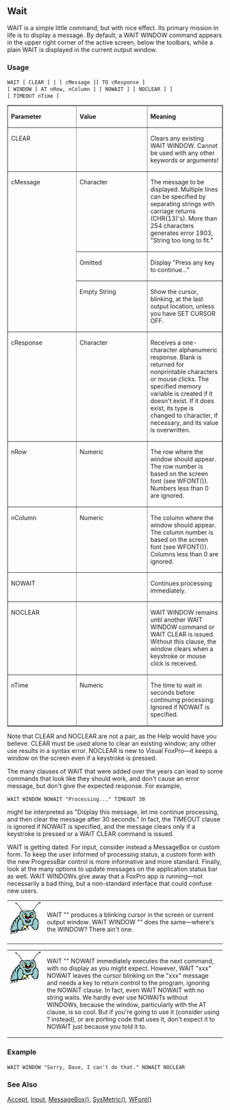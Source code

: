 ## Wait

WAIT is a simple little command, but with nice effect. Its primary mission in life is to display a message. By default, a WAIT WINDOW command appears in the upper right corner of the active screen, below the toolbars, while a plain WAIT is displayed in the current output window.

### Usage

```foxpro
WAIT [ CLEAR ] | [ cMessage ][ TO cResponse ]
[ WINDOW [ AT nRow, nColumn ] [ NOWAIT ] [ NOCLEAR ] ]
[ TIMEOUT nTime ]
```
<table border cellspacing=0 cellpadding=0 width=100%>
<tr>
  <td width=32% valign=top>
  <p><b>Parameter</b></p>
  </td>
  <td width=23% valign=top>
  <p><b>Value</b></p>
  </td>
  <td width=45% valign=top>
  <p><b>Meaning</b></p>
  </td>
 </tr>
<tr>
  <td width=32% valign=top>
  <p>CLEAR</p>
  </td>
  <td width=23% valign=top>
  &nbsp;</td>
  <td width=45% valign=top>
  <p>Clears any existing WAIT WINDOW. Cannot be used with any other keywords or arguments!</p>
  </td>
 </tr>
<tr>
  <td width=32% rowspan=3 valign=top>
  <p>cMessage</p>
  </td>
  <td width=23% valign=top>
  <p>Character </p>
  </td>
  <td width=45% valign=top>
  <p>The message to be displayed. Multiple lines can be specified by separating strings with carriage returns (CHR(13)'s). More than 254 characters generates error 1903, &quot;String too long to fit.&quot;</p>
  </td>
 </tr>
<tr>
  <td width=33% valign=top>
  <p>Omitted</p>
  </td>
  <td width=67% valign=top>
  <p>Display &quot;Press any key to continue...&quot;</p>
  </td>
 </tr>
<tr>
  <td width=33% valign=top>
  <p>Empty String</p>
  </td>
  <td width=67% valign=top>
  <p>Show the cursor, blinking, at the last output location, unless you have SET CURSOR OFF.</p>
  </td>
 </tr>
<tr>
  <td width=32% valign=top>
  <p>cResponse</p>
  </td>
  <td width=23% valign=top>
  <p>Character </p>
  </td>
  <td width=45% valign=top>
  <p>Receives a one-character alphanumeric response. Blank is returned for nonprintable characters or mouse clicks. The specified memory variable is created if it doesn't exist. If it does exist, its type is changed to character, if necessary, and its value is overwritten.</p>
  </td>
 </tr>
<tr>
  <td width=32% valign=top>
  <p>nRow</p>
  </td>
  <td width=23% valign=top>
  <p>Numeric</p>
  </td>
  <td width=45% valign=top>
  <p>The row where the window should appear. The row number is based on the screen font (see WFONT()). Numbers less than 0 are ignored.</p>
  </td>
 </tr>
<tr>
  <td width=32% valign=top>
  <p>nColumn</p>
  </td>
  <td width=23% valign=top>
  <p>Numeric</p>
  </td>
  <td width=45% valign=top>
  <p>The column where the window should appear. The column number is based on the screen font (see WFONT()). Columns less than 0 are ignored.</p>
  </td>
 </tr>
<tr>
  <td width=32% valign=top>
  <p>NOWAIT</p>
  </td>
  <td width=23% valign=top>
  &nbsp;</td>
  <td width=45% valign=top>
  <p>Continues processing immediately.</p>
  </td>
 </tr>
<tr>
  <td width=32% valign=top>
  <p>NOCLEAR</p>
  </td>
  <td width=23% valign=top>
  &nbsp;</td>
  <td width=45% valign=top>
  <p>WAIT WINDOW remains until another WAIT WINDOW command or WAIT CLEAR is issued. Without this clause, the window clears when a keystroke or mouse click is received.</p>
  </td>
 </tr>
<tr>
  <td width=32% valign=top>
  <p>nTime</p>
  </td>
  <td width=23% valign=top>
  <p>Numeric</p>
  </td>
  <td width=45% valign=top>
  <p>The time to wait in seconds before continuing processing. Ignored if NOWAIT is specified.</p>
  </td>
 </tr>
</table>

Note that CLEAR and NOCLEAR are not a pair, as the Help would have you believe. CLEAR must be used alone to clear an existing window; any other use results in a syntax error. NOCLEAR is new to Visual FoxPro&mdash;it keeps a window on the screen even if a keystroke is pressed.

The many clauses of WAIT that were added over the years can lead to some commands that look like they should work, and don't cause an error message, but don't give the expected response. For example, 

```foxpro
WAIT WINDOW NOWAIT "Processing..." TIMEOUT 30
```
might be interpreted as "Display this message, let me continue processing, and then clear the message after 30 seconds." In fact, the TIMEOUT clause is ignored if NOWAIT is specified, and the message clears only if a keystroke is pressed or a WAIT CLEAR command is issued.

WAIT is getting dated. For input, consider instead a MessageBox or custom form. To keep the user informed of processing status, a custom form with the new ProgressBar control is more informative and more standard. Finally, look at the many options to update messages on the application status bar as well. WAIT WINDOWs give away that a FoxPro app is running&mdash;not necessarily a bad thing, but a non-standard interface that could confuse new users.

<table border=0 cellspacing=0 cellpadding=0 width=100%>
<tr>
  <td width=17% valign=top>
<img width=95 height=78 src="bug.gif"></p>
  </td>
  <td width=83%>
  <p>WAIT &quot;&quot; produces a blinking cursor in the screen or current output window. WAIT WINDOW &quot;&quot; does the same&mdash;where's the WINDOW? There ain't one.</p>
  </td>
 </tr>
</table>

<table border=0 cellspacing=0 cellpadding=0 width=100%>
<tr>
  <td width=17% valign=top>
<img width=95 height=77 src="bug.gif"></p>
  </td>
  <td width=83%>
  <p>WAIT &quot;&quot; NOWAIT immediately executes the next command, with no display as you might expect. However, WAIT &quot;xxx&quot; NOWAIT leaves the cursor blinking on the &quot;xxx&quot; message and needs a key to return control to the program, ignoring the NOWAIT clause. In fact, even WAIT NOWAIT with no string waits. We hardly ever use NOWAITs without WINDOWs, because the window, particularly with the AT clause, is so cool. But if you're going to use it (consider using ? instead), or are porting code that uses it, don't expect it to NOWAIT just because you told it to.</p>
  </td>
 </tr>
</table>

### Example

```foxpro
WAIT WINDOW "Sorry, Dave, I can't do that." NOWAIT NOCLEAR
```
### See Also

[Accept](s4g179.md), [Input](s4g179.md), [MessageBox()](s4g280.md), [SysMetric()](s4g182.md), [WFont()](s4g259.md)